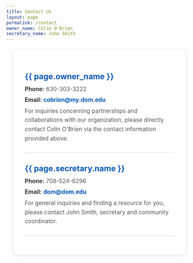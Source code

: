 ```yaml
---
title: Contact Us
layout: page
permalink: /contact
owner_name: Colin O'Brien
secretary_name: John Smith
---
```

<style>

.contact-container {
  background-color: white;
  border-radius: 8px;
  box-shadow: 0 2px 10px rgba(0, 0, 0, 0.1);
  width: 80%;
  max-width: 800px;
  padding: 30px;
  margin: 20px;
}

.contact-section {
  margin-bottom: 20px;
  padding-bottom: 20px;
  border-bottom: 1px solid #ddd;
}

.contact-section h3 {
  color: #0056b3;
  font-size: 1.5em;
  margin-bottom: 10px;
}

.contact-section p {
  font-size: 1.1em;
  line-height: 1.6;
  color: #555;
  margin: 5px 0;
}

.contact-section p span {
  font-weight: bold;
  color: #333;
}

.contact-section p a {
  color: #0056b3;
  text-decoration: none;
  font-weight: bold;
}

.contact-section p a:hover {
  text-decoration: underline;
}

</style>

<body>
<div class="contact-container">
  <div class="contact-section">
    <h3>{{ page.owner_name }}</h3>
    <p><span>Phone:</span> 630-303-3222</p>
    <p><span>Email:</span> <a href="mailto:cobrien@my.dom.edu">cobrien@my.dom.edu</a></p>
    <p>For inquiries concerning partnerships and collaborations with our organization, please directly contact Colin O'Brien via the contact information provided above.</p>
  </div>

  <div class="contact-section">
    <h3>{{ page.secretary.name }}</h3>
    <p><span>Phone:</span> 708-524-6296</p>
    <p><span>Email:</span> <a href="mailto:dom@dom.edu">dom@dom.edu</a></p>
    <p>For general inquiries and finding a resource for you, please contact John Smith, secretary and community coordinator.</p>
  </div>
</div>
</body>

